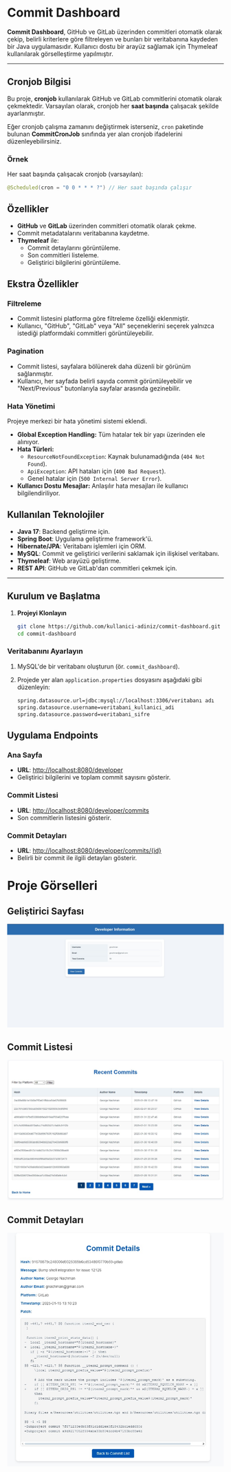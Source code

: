 # Commit Dashboard

**Commit Dashboard**, GitHub ve GitLab üzerinden commitleri otomatik olarak çekip, belirli kriterlere göre filtreleyen ve bunları bir veritabanına kaydeden bir Java uygulamasıdır. Kullanıcı dostu bir arayüz sağlamak için Thymeleaf kullanılarak görselleştirme yapılmıştır.

---

## Cronjob Bilgisi

Bu proje, **cronjob** kullanılarak GitHub ve GitLab commitlerini otomatik olarak çekmektedir. Varsayılan olarak, cronjob her **saat başında** çalışacak şekilde ayarlanmıştır.

Eğer cronjob çalışma zamanını değiştirmek isterseniz, `cron` paketinde bulunan **CommitCronJob** sınıfında yer alan cronjob ifadelerini düzenleyebilirsiniz.

### Örnek
Her saat başında çalışacak cronjob (varsayılan):
```java
@Scheduled(cron = "0 0 * * * ?") // Her saat başında çalışır
```

## Özellikler

- **GitHub** ve **GitLab** üzerinden commitleri otomatik olarak çekme.
- Commit metadatalarını veritabanına kaydetme.
- **Thymeleaf** ile:
  - Commit detaylarını görüntüleme.
  - Son commitleri listeleme.
  - Geliştirici bilgilerini görüntüleme.


## Ekstra Özellikler

### Filtreleme
- Commit listesini platforma göre filtreleme özelliği eklenmiştir. 
- Kullanıcı, "GitHub", "GitLab" veya "All" seçeneklerini seçerek yalnızca istediği platformdaki commitleri görüntüleyebilir.

### Pagination
- Commit listesi, sayfalara bölünerek daha düzenli bir görünüm sağlanmıştır.
- Kullanıcı, her sayfada belirli sayıda commit görüntüleyebilir ve "Next/Previous" butonlarıyla sayfalar arasında gezinebilir.

### Hata Yönetimi

Projeye merkezi bir hata yönetimi sistemi eklendi.

- **Global Exception Handling:** Tüm hatalar tek bir yapı üzerinden ele alınıyor.
- **Hata Türleri:**
  - `ResourceNotFoundException`: Kaynak bulunamadığında (`404 Not Found`).
  - `ApiException`: API hataları için (`400 Bad Request`).
  - Genel hatalar için (`500 Internal Server Error`).
- **Kullanıcı Dostu Mesajlar:** Anlaşılır hata mesajları ile kullanıcı bilgilendiriliyor.

## Kullanılan Teknolojiler

- **Java 17**: Backend geliştirme için.
- **Spring Boot**: Uygulama geliştirme framework'ü.
- **Hibernate/JPA**: Veritabanı işlemleri için ORM.
- **MySQL**: Commit ve geliştirici verilerini saklamak için ilişkisel veritabanı.
- **Thymeleaf**: Web arayüzü geliştirme.
- **REST API**: GitHub ve GitLab'dan commitleri çekmek için.

---

## Kurulum ve Başlatma

1. **Projeyi Klonlayın**
   ```bash
   git clone https://github.com/kullanici-adiniz/commit-dashboard.git
   cd commit-dashboard
   ```
  
### Veritabanını Ayarlayın

1. MySQL'de bir veritabanı oluşturun (ör. `commit_dashboard`).

2. Projede yer alan `application.properties` dosyasını aşağıdaki gibi düzenleyin:
   ```properties
   spring.datasource.url=jdbc:mysql://localhost:3306/veritabanı adı
   spring.datasource.username=veritabani_kullanici_adi
   spring.datasource.password=veritabani_sifre
   ```

## Uygulama Endpoints

### Ana Sayfa

- **URL**: [http://localhost:8080/developer](http://localhost:8080/developer)  
- Geliştirici bilgilerini ve toplam commit sayısını gösterir.

### Commit Listesi

- **URL**: [http://localhost:8080/developer/commits](http://localhost:8080/developer/commits)  
- Son commitlerin listesini gösterir.

### Commit Detayları

- **URL**: [http://localhost:8080/developer/commits/{id}](http://localhost:8080/developer/commits/{id})  
- Belirli bir commit ile ilgili detayları gösterir.


# Proje Görselleri

## Geliştirici Sayfası
![Developer Page](src/main/resources/static/images/developer_page.jpg)

## Commit Listesi
![Commit List](src/main/resources/static/images/commit_list.jpg)

## Commit Detayları
![Commit Detail](src/main/resources/static/images/commit_detail.jpg)


